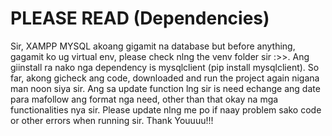 # PLEASE READ (Dependencies)
Sir, XAMPP MYSQL akoang gigamit na database but before anything, gagamit ko ug virtual env, please check nlng the venv folder sir :>>. Ang giinstall ra nako nga dependency is mysqlclient (pip install mysqlclient). So far, akong gicheck ang code, downloaded and run the project again nigana man noon siya sir. Ang sa update function lng sir is need echange ang date para mafollow ang format nga need, other than that okay na mga functionalities nya sir. Please update nlng me po if naay problem sako code or other errors when running sir. Thank Youuuu!!!
